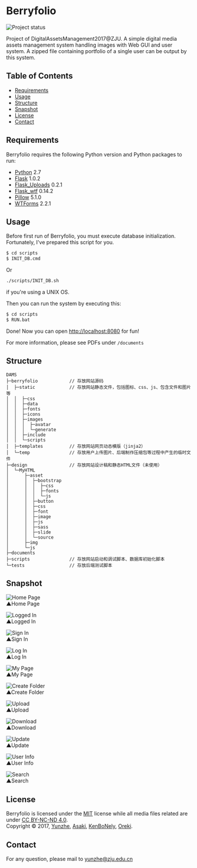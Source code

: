 Berryfolio
==========

![Project status][status]

Project of DigitalAssetsManagement2017@ZJU. 
A simple digital media assets management system handling images with Web GUI and user system.
A zipped file containing portfolio of a single user can be output by this system. 

Table of Contents
-----------------

  * [Requirements](#requirements)
  * [Usage](#usage)
  * [Structure](#structure)
  * [Snapshot](#snapshot)
  * [License](#license)
  * [Contact](#contact)

Requirements
------------

Berryfolio requires the following Python version and Python packages to run:

  * [Python][Python] 2.7
  * [Flask][Flask] 1.0.2
  * [Flask_Uploads][Flask_Uploads] 0.2.1
  * [Flask_wtf][Flask_wtf] 0.14.2
  * [Pillow][Pillow] 5.1.0
  * [WTForms][WTForms] 2.2.1

Usage
-----

Before first run of Berryfolio, you must execute database initialization. Fortunately, I've prepared this script for you.
```cmd
$ cd scripts
$ INIT_DB.cmd
```
Or
```bash
./scripts/INIT_DB.sh
```
if you're using a UNIX OS.

Then you can run the system by executing this:
```cmd
$ cd scripts
$ RUN.bat
```
Done! Now you can open [http://localhost:8080][localhost] for fun!

For more information, please see PDFs under `/documents`

Structure
-------------

```
DAMS
├─berryfolio            // 存放网站源码
│  ├─static             // 存放网站静态文件，包括图标、css、js、包含文件和图片等
│  │  ├─css
│  │  ├─data
│  │  ├─fonts
│  │  ├─icons
│  │  ├─images
│  │  │  ├─avatar
│  │  │  └─generate
│  │  ├─include
│  │  └─scripts
│  ├─templates          // 存放网站网页动态模版（jinja2）
│  └─temp               // 存放用户上传图片、后端制作压缩包等过程中产生的临时文件
├─design                // 存放网站设计稿和静态HTML文件（未使用）
│  └─MyHTML
│      ├─asset
│      │  ├─bootstrap
│      │  │  ├─css
│      │  │  ├─fonts
│      │  │  └─js
│      │  ├─button
│      │  ├─css
│      │  ├─font
│      │  ├─image
│      │  ├─js
│      │  ├─sass
│      │  ├─slide
│      │  └─source
│      ├─img
│      └─js
├─documents
├─scripts               // 存放网站启动和调试脚本、数据库初始化脚本
└─tests                 // 存放后端测试脚本
```

Snapshot
--------
![Home Page][HomePage]  
▲Home Page

![Logged In][LoggedIn]  
▲Logged In

![Sign In][SignIn]  
▲Sign In

![Log In][LogIn]  
▲Log In

![My Page][MyPage]  
▲My Page

![Create Folder][CreateFolder]  
▲Create Folder

![Upload][Upload]  
▲Upload

![Download][Download]  
▲Download

![Update][Update]  
▲Update

![User Info][UserInfo]  
▲User Info

![Search][Search]  
▲Search

License
-------

Berryfolio is licensed under the [MIT][MIT] license 
while all media files related are under [CC BY-NC-ND 4.0][CC BY-NC-ND 4.0].  
Copyright &copy; 2017, [Yunzhe][yunzhe], [Asaki][asaki], [KenBoNely][kenbonely], [Oreki][oreki].

Contact
-------

For any question, please mail to [yunzhe@zju.edu.cn][Mail]



[status]: https://img.shields.io/badge/status-finished-green.svg "Project Status: Finished"

[Python]: https://www.python.org/downloads/
[Flask]: https://github.com/pallets/flask
[Flask_Uploads]: https://github.com/maxcountryman/flask-uploads
[Flask_wtf]: https://github.com/lepture/flask-wtf
[Pillow]: https://github.com/python-pillow/Pillow
[WTForms]: https://github.com/wtforms/wtforms

[localhost]: http://localhost:8080

[HomePage]: documents/HomePage.png "Home Page"
[CreateFolder]: documents/CreateFolder.png "Create Folder"
[Download]: documents/Download.png "Download"
[LoggedIn]: documents/LoggedIn.png "Logged In"
[LogIn]: documents/LogIn.png "Log In"
[MyPage]: documents/MyPage.png "My Page"
[Search]: documents/Search.png "Search"
[SignIn]: documents/SignIn.png "Sign In"
[Update]: documents/Update.png "Update"
[Upload]: documents/Upload.png "Upload"
[UserInfo]: documents/UserInfo.png "User Info"

[MIT]: /LICENCE_MIT.md
[CC BY-NC-ND 4.0]: /LICENCE_CC_BY_NC_ND_4_0.md
[yunzhe]: https://github.com/YunzheZJU
[asaki]: https://gitee.com/AAAAAsaki
[kenbonely]: https://gitee.com/VernierCaliper
[oreki]: https://gitee.com/GamerOreki

[Mail]: mailto:yunzhe@zju.edu.cn